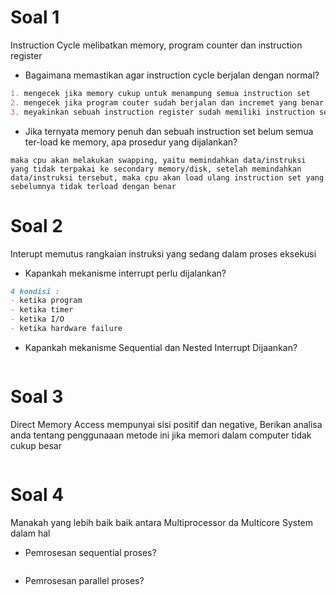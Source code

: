 # Soal 1
Instruction Cycle melibatkan memory, program counter dan instruction register
- Bagaimana memastikan agar instruction cycle berjalan dengan normal?
```md
1. mengecek jika memory cukup untuk menampung semua instruction set
2. mengecek jika program couter sudah berjalan dan incremet yang benar
3. meyakinkan sebuah instruction register sudah memiliki instruction set yang benar dan jelas
```
- Jika ternyata memory penuh dan sebuah instruction set belum semua ter-load ke memory, apa prosedur yang dijalankan?
```
maka cpu akan melakukan swapping, yaitu memindahkan data/instruksi yang tidak terpakai ke secondary memory/disk, setelah memindahkan data/instruksi tersebut, maka cpu akan load ulang instruction set yang sebelumnya tidak terload dengan benar
```

# Soal 2
Interupt memutus rangkaian instruksi yang sedang dalam proses eksekusi
- Kapankah mekanisme interrupt perlu dijalankan?
```md
4 kondisi :
- ketika program
- ketika timer
- ketika I/O
- ketika hardware failure
```
- Kapankah mekanisme Sequential dan Nested Interrupt Dijaankan?
```md
```
# Soal 3
Direct Memory Access mempunyai sisi positif dan negative, Berikan analisa anda tentang penggunaaan metode ini jika memori dalam computer tidak cukup besar
```md
```
# Soal 4
Manakah yang lebih baik baik antara Multiprocessor da Multicore System dalam hal
- Pemrosesan sequential proses?
```md
```
- Pemrosesan parallel proses?
```md
```